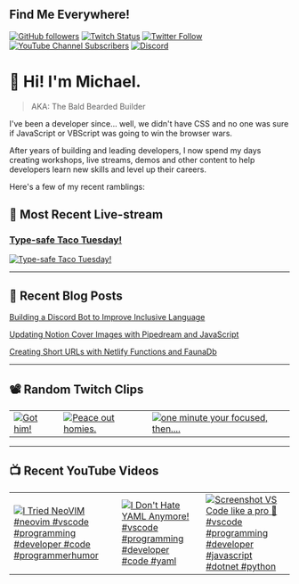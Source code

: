 ## Find Me Everywhere!

[![GitHub followers](https://img.shields.io/github/followers/michaeljolley?style=social)](https://github.com/michaeljolley) [![Twitch Status](https://img.shields.io/twitch/status/baldbeardedbuilder?style=social)](https://twitch.tv/baldbeardedbuilder) [![Twitter Follow](https://img.shields.io/twitter/follow/michaeljolley?style=social)](https://twitter.com/michaeljolley) [![YouTube Channel Subscribers](https://img.shields.io/youtube/channel/subscribers/UCn2FoDbv_veJB_UbrF93_jw?style=social)](https://youtube.com/baldbeardedbuilder) [![Discord](https://img.shields.io/discord/565665509350178827)](https://discord.gg/XSG7HJm)

# 👋 Hi! I'm Michael.

> AKA: The Bald Bearded Builder

I've been a developer since... well, we didn't have CSS and no one was sure if JavaScript or VBScript was going to win the browser wars.

After years of building and leading developers, I now spend my days creating workshops, live streams, demos and other content to help developers learn new skills and level up their careers.

Here's a few of my recent ramblings:

## 🚨 Most Recent Live-stream

<a href="https://www.twitch.tv/videos/1935705068" target="_blank">
  <h3>Type-safe Taco Tuesday!</h3>
  <img src="https://static-cdn.jtvnw.net/cf_vods/d1m7jfoe9zdc1j/244f747c6fb91836da03_baldbeardedbuilder_49368637885_1695744653//thumb/thumb0-480x272.jpg" alt="Type-safe Taco Tuesday!"/>
</a>

---


## 📝 Recent Blog Posts

[Building a Discord Bot to Improve Inclusive Language](https://baldbeardedbuilder.com/blog/building-a-discord-bot-to-improve-inclusive-language/)

[Updating Notion Cover Images with Pipedream and JavaScript](https://baldbeardedbuilder.com/blog/how-to-update-notion-cover-image-with-javascript/)

[Creating Short URLs with Netlify Functions and FaunaDb](https://baldbeardedbuilder.com/blog/using-netlify-functions-faunadb-for-short-urls/)

---

## 📽️ Random Twitch Clips

<table>
  <tr>
    <td>
      <a href="https://clips.twitch.tv/GrotesqueFunWombatFailFish-pDszii1TOAzY09y4" target="_blank">
        <img src="https://clips-media-assets2.twitch.tv/OW61xaQ7M4otUzgM2NPcuA/AT-cm%7COW61xaQ7M4otUzgM2NPcuA-preview-480x272.jpg" alt="Got him!"/>
      </a>
    </td>
    <td>
      <a href="https://clips.twitch.tv/DeadSavoryWombatDansGame" target="_blank">
        <img src="https://clips-media-assets2.twitch.tv/AT-cm%7C771493687-preview-480x272.jpg" alt="Peace out homies."/>
      </a>
    </td>
    <td>
      <a href="https://clips.twitch.tv/BovineCallousPandaWutFace-E3CPBruwOFhcCFmW" target="_blank">
        <img src="https://clips-media-assets2.twitch.tv/A3bq_BNwjwa7sDhYXAhZlg/AT-cm%7CA3bq_BNwjwa7sDhYXAhZlg-preview-480x272.jpg" alt="one minute your focused, then...."/>
      </a>
    </td>
  </tr>
</table>

---

## 📺 Recent YouTube Videos

<table>
  <tr>
    <td>
      <a href="https://www.youtube.com/watch?v=s7fK0owVO3s" target="_blank">
        <img style="align=center" src="https://i2.ytimg.com/vi/s7fK0owVO3s/mqdefault.jpg" alt="I Tried NeoVIM #neovim #vscode #programming #developer #code #programmerhumor"/>
      </a>
    </td>
    <td>
      <a href="https://www.youtube.com/watch?v=nIq2YPPm6es" target="_blank">
        <img style="align=center" src="https://i2.ytimg.com/vi/nIq2YPPm6es/mqdefault.jpg" alt="I Don&#39;t Hate YAML Anymore!  #vscode #programming #developer #code #yaml"/>
      </a>
    </td>
    <td>
      <a href="https://www.youtube.com/watch?v=hF4rRRQDY1g" target="_blank">
        <img style="align=center" src="https://i2.ytimg.com/vi/hF4rRRQDY1g/mqdefault.jpg" alt="Screenshot VS Code like a pro 📸 #vscode #programming #developer #javascript #dotnet #python"/>
      </a>
    </td>
  </tr>
</table>
